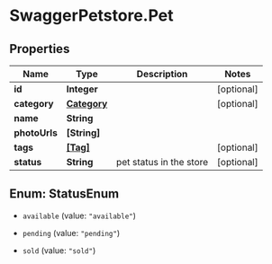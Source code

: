 # SwaggerPetstore.Pet

## Properties
Name | Type | Description | Notes
------------ | ------------- | ------------- | -------------
**id** | **Integer** |  | [optional] 
**category** | [**Category**](Category.md) |  | [optional] 
**name** | **String** |  | 
**photoUrls** | **[String]** |  | 
**tags** | [**[Tag]**](Tag.md) |  | [optional] 
**status** | **String** | pet status in the store | [optional] 


<a name="StatusEnum"></a>
## Enum: StatusEnum


* `available` (value: `"available"`)

* `pending` (value: `"pending"`)

* `sold` (value: `"sold"`)




